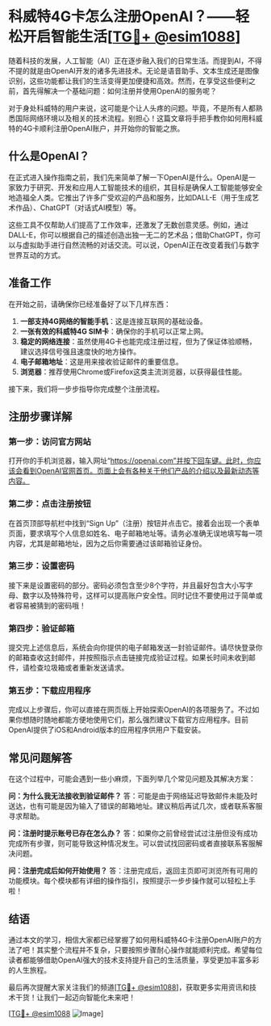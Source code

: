 # 科威特4G卡怎么注册OpenAI？——轻松开启智能生活[[TG💪+ @esim1088](https://t.me/s/esim1088)]

随着科技的发展，人工智能（AI）正在逐步融入我们的日常生活。而提到AI，不得不提的就是由OpenAI开发的诸多先进技术。无论是语音助手、文本生成还是图像识别，这些功能都让我们的生活变得更加便捷和高效。然而，在享受这些便利之前，首先得解决一个基础问题：如何注册并使用OpenAI的服务呢？

对于身处科威特的用户来说，这可能是个让人头疼的问题。毕竟，不是所有人都熟悉国际网络环境以及相关的技术流程。别担心！这篇文章将手把手教你如何用科威特的4G卡顺利注册OpenAI账户，并开始你的智能之旅。

## 什么是OpenAI？

在正式进入操作指南之前，我们先来简单了解一下OpenAI是什么。OpenAI是一家致力于研究、开发和应用人工智能技术的组织，其目标是确保人工智能能够安全地造福全人类。它推出了许多广受欢迎的产品和服务，比如DALL-E（用于生成艺术作品）、ChatGPT（对话式AI模型）等。

这些工具不仅帮助人们提高了工作效率，还激发了无数创意灵感。例如，通过DALL-E，你可以根据自己的描述创造出独一无二的艺术品；借助ChatGPT，你可以与虚拟助手进行自然流畅的对话交流。可以说，OpenAI正在改变着我们与数字世界互动的方式。

## 准备工作

在开始之前，请确保你已经准备好了以下几样东西：

1. **一部支持4G网络的智能手机**：这是连接互联网的基础设备。
2. **一张有效的科威特4G SIM卡**：确保你的手机可以正常上网。
3. **稳定的网络连接**：虽然使用4G卡也能完成注册过程，但为了保证体验顺畅，建议选择信号强且速度快的地方操作。
4. **电子邮箱地址**：这是用来接收验证邮件的重要信息。
5. **浏览器**：推荐使用Chrome或Firefox这类主流浏览器，以获得最佳性能。

接下来，我们将一步步指导你完成整个注册流程。

## 注册步骤详解

### 第一步：访问官方网站

打开你的手机浏览器，输入网址“https://openai.com”并按下回车键。此时，你应该会看到OpenAI官网首页。页面上会有各种关于他们产品的介绍以及最新动态等内容。

### 第二步：点击注册按钮

在首页顶部导航栏中找到“Sign Up”（注册）按钮并点击它。接着会出现一个表单页面，要求填写个人信息如姓名、电子邮箱地址等。请务必准确无误地填写每一项内容，尤其是邮箱地址，因为之后你需要通过该邮箱验证身份。

### 第三步：设置密码

接下来是设置密码的部分。密码必须包含至少8个字符，并且最好包含大小写字母、数字以及特殊符号，这样可以提高账户安全性。同时记住不要使用过于简单或者容易被猜到的密码哦！

### 第四步：验证邮箱

提交完上述信息后，系统会向你提供的电子邮箱发送一封验证邮件。请尽快登录你的邮箱查收这封邮件，并按照指示点击链接完成验证过程。如果长时间未收到邮件，请检查垃圾箱或者重新发送请求。

### 第五步：下载应用程序

完成以上步骤后，你可以直接在网页版上开始探索OpenAI的各项服务了。不过如果你想随时随地都能方便地使用它们，那么强烈建议下载官方应用程序。目前OpenAI提供了iOS和Android版本的应用程序供用户下载安装。

## 常见问题解答

在这个过程中，可能会遇到一些小麻烦，下面列举几个常见问题及其解决方案：

**问：为什么我无法接收到验证邮件？**
答：可能是由于网络延迟导致邮件未能及时送达，也有可能是因为输入了错误的邮箱地址。建议稍后再试几次，或者联系客服寻求帮助。

**问：注册时提示账号已存在怎么办？**
答：如果你之前曾经尝试过注册但没有成功完成所有步骤，则可能导致这种情况发生。可以尝试找回密码或者直接联系客服解决问题。

**问：注册完成后如何开始使用？**
答：注册完成后，返回主页即可浏览所有可用的功能模块。每个模块都有详细的操作指引，按照提示一步步操作就可以轻松上手啦！

## 结语

通过本文的学习，相信大家都已经掌握了如何用科威特4G卡注册OpenAI账户的方法了吧！其实整个流程并不复杂，只要按照步骤耐心操作就能顺利完成。希望每位读者都能够借助OpenAI强大的技术支持提升自己的生活质量，享受更加丰富多彩的人生旅程。

最后再次提醒大家关注我们的频道[[TG💪+ @esim1088](https://t.me/s/esim1088)]，获取更多实用资讯和技术干货！让我们一起迈向智能化未来吧！

[[TG💪+ @esim1088](https://t.me/s/esim1088) ![Image](https://i.postimg.cc/4NQfJmqS/Snipaste-2025-05-13-00-14-12.png)]